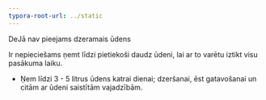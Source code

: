 ```yaml
---
typora-root-url: ../static
---
```




DeJā nav pieejams dzeramais ūdens

Ir nepieciešams ņemt līdzi pietiekoši daudz ūdeni, lai ar to varētu iztikt visu pasākuma laiku.

- Ņem līdzi 3 - 5 litrus ūdens katrai dienai; dzeršanai, ēst gatavošanai un citām ar ūdeni saistītām vajadzībām.